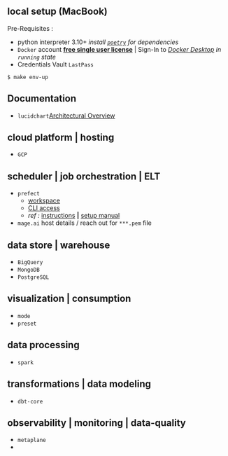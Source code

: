 ## local setup (MacBook)  

Pre-Requisites :
- python interpreter 3.10+ _install [`poetry`](https://python-poetry.org/docs/#installation) for dependencies_
- `Docker` account [**free single user license**](https://hub.docker.com/) | Sign-In to _[Docker Desktop](https://www.docker.com/products/docker-desktop/) in `running` state_
- Credentials Vault `LastPass`

```
$ make env-up
```
## Documentation
- `lucidchart`[Architectural Overview](https://lucid.app/lucidchart/59c3dcbf-56ca-4323-810f-c293797bc957/edit?viewport_loc=-11%2C-11%2C2172%2C1045%2C0_0&invitationId=inv_926d6cf8-30ee-4567-b82d-092fba460f57)

## cloud platform | hosting
- `GCP`


## scheduler | job orchestration | ELT

- `prefect` 
  - [workspace](https://www.google.com/) 
  - [CLI access]()
  - _ref :_ [instructions]() **|** [setup manual]()
- `mage.ai` host details / reach out for `***.pem` file

## data store | warehouse
- `BigQuery`
- `MongoDB`
- `PostgreSQL`

## visualization | consumption
- `mode`
- `preset`

## data processing
- `spark`

## transformations | data modeling
- `dbt-core`

## observability | monitoring | data-quality
- `metaplane`
- 
